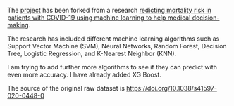 The [project](https://github.com/mshakib/COVID-19) has been forked from a research [redicting mortality risk in patients with COVID-19 using machine learning to help medical decision-making](https://www.sciencedirect.com/science/article/pii/S2352648320300702?via%3Dihub#bib9). 

The research has included different machine learning algorithms such as Support Vector Machine (SVM), Neural Networks, Random Forest, Decision Tree, Logistic Regression, and K-Nearest Neighbor (KNN).

I am trying to add further more algorithms to see if they can predict with even more accuracy. I have already added XG Boost.

The source of the original raw dataset is https://doi.org/10.1038/s41597-020-0448-0 
